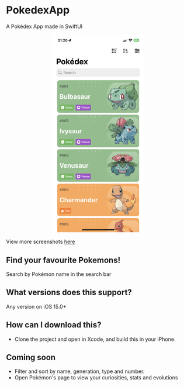 # PokedexApp
A Pokédex App made in SwiftUI

<div align="center">
  <img src="Screenshots/NewHome.png" width="250"/>
</div>

View more screenshots [here](https://github.com/FredericXS/PokedexApp/tree/main/Screenshots)

## Find your favourite Pokemons!
Search by Pokémon name in the search bar

## What versions does this support?
Any version on iOS 15.0+

## How can I download this?
* Clone the project and open in Xcode, and build this in your iPhone.

## Coming soon
* Filter and sort by name, generation, type and number.
* Open Pokémon's page to view your curiosities, stats and evolutions
